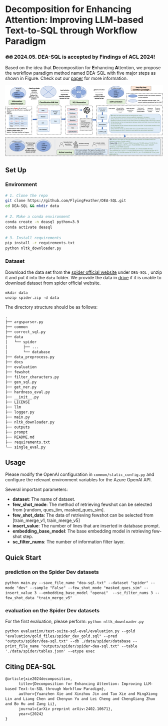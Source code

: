 # Decomposition for Enhancing Attention: Improving LLM-based Text-to-SQL through Workflow Paradigm

### 🔥🔥 2024.05. DEA-SQL is accepted by Findings of ACL 2024!

Based on the idea that **D**ecomposition for **E**nhancing **A**ttention, we propose the workflow paradigm method named DEA-SQL with five major steps as shown in Figure. Check out our [paper](https://arxiv.org/abs/2402.10671) for more information.


![model](./docs/model.png)

## Set Up

### Environment

```bash
# 1. Clone the repo
git clone https://github.com/FlyingFeather/DEA-SQL.git
cd DEA-SQL && mkdir data

# 2. Make a conda environment
conda create -n deasql python=3.9
conda activate deasql

# 3. Install requirements
pip install -r requirements.txt
python nltk_downloader.py
```


### Dataset

Download the data set from the [spider official website](https://yale-lily.github.io/spider) under `DEA-SQL` , unzip it and put it into the `data` folder. 
We provide the data in [drive](https://drive.google.com/file/d/1UTQxnxk8AMhIrFYrNzH5QXtMXdlb0e7T/view?usp=sharing) if it is unable to download dataset from spider official website.

```
mkdir data
unzip spider.zip -d data
```

The directory structure should be as follows:

```
.
├── argsparser.py
├── common
├── correct_sql.py
├── data
│   └── spider
│		├── ...
│		└── database
├── data_preprocess.py
├── docs
├── evaluation
├── fewshot
├── filter_characters.py
├── gen_sql.py
├── get_ner.py
├── hardness_eval.py
├── __init__.py
├── LICENSE
├── llm
├── logger.py
├── main.py
├── nltk_downloader.py
├── outputs
├── prompt
├── README.md
├── requirements.txt
└── single_eval.py
```


## Usage
Please modify the OpenAI configuration in `common/static_config.py` and configure the relevant environment variables for the Azure OpenAI API.

Several important parameters:
- **dataset**: The name of dataset.
- **few_shot_mode**: The method of retrieving fewshot can be selected from [random, ques_tim, masked_ques_sim].
- **few_shot_data**: The data of retrieving fewshot can be selected from [train_merge_v1, train_merge_v5]
- **insert_value**: The number of lines that are inserted in database prompt.
- **embedding_base_model**: The base embedding model in retrieving few-shot step.
- **sc_filter_nums**: The number of information filter layer.

## Quick Start

### prediction on the Spider Dev datasets
```
python main.py --save_file_name "dea-sql.txt" --dataset "spider" --mode "dev" --sample "False" --few_shot_mode "masked_ques_sim" --insert_value 3 --embedding_base_model "openai"  --sc_filter_nums 3 --few_shot_data "train_merge_v5"
```

### evaluation on the Spider Dev datasets
For the first evaluation, please perform: `python nltk_downloader.py`

```
python evaluation/test-suite-sql-eval/evaluation.py --gold "evaluation/gold_files/spider_dev_gold.sql" --pred "outputs/spider/dea-sql.txt" --db ./data/spider/database --print_file_name "outputs/spider/spider-dea-sql.txt" --table './data/spider/tables.json' --etype exec
```

## Citing DEA-SQL

```
@article{xie2024decomposition,
      title={Decomposition for Enhancing Attention: Improving LLM-based Text-to-SQL through Workflow Paradigm}, 
      author={Yuanzhen Xie and Xinzhou Jin and Tao Xie and MingXiong Lin and Liang Chen and Chenyun Yu and Lei Cheng and ChengXiang Zhuo and Bo Hu and Zang Li},
      journal={arXiv preprint arXiv:2402.10671},
      year={2024}
}
```
